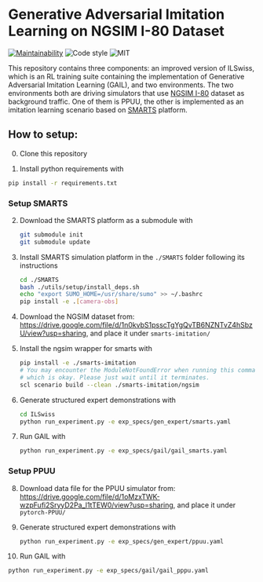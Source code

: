 # Generative Adversarial Imitation Learning on NGSIM I-80 Dataset

[![Maintainability](https://api.codeclimate.com/v1/badges/a1f4c9260c5298bc8c40/maintainability)](https://codeclimate.com/github/zbzhu99/NGSIM_Imitation/maintainability)
![Code style](https://img.shields.io/badge/code%20style-black-000000.svg)
![MIT](https://img.shields.io/badge/license-MIT-blue)

This repository contains three components: an improved version of ILSwiss, which is an RL training suite containing the implementation of Generative Adversarial Imitation Learning (GAIL), and two environments. The two environments both are driving simulators that use [NGSIM I-80]((https://www.fhwa.dot.gov/publications/research/operations/06137/)) dataset as background traffic. One of them is PPUU, the other is implemented as an imitation learning scenario based on [SMARTS](https://github.com/huawei-noah/SMARTS.git) platform.

## How to setup:

0. Clone this repository

1. Install python requirements with

```bash
pip install -r requirements.txt
```

### Setup SMARTS

2. Download the SMARTS platform as a submodule with

   ```bash
   git submodule init
   git submodule update
   ```

3. Install SMARTS simulation platform in the `./SMARTS` folder following its instructions

   ```bash
   cd ./SMARTS
   bash ./utils/setup/install_deps.sh
   echo "export SUMO_HOME=/usr/share/sumo" >> ~/.bashrc
   pip install -e .[camera-obs]
   ```

4. Download the NGSIM dataset from: https://drive.google.com/file/d/1n0kvbS1psscTgYgQvTB6NZNTvZ4hSbzU/view?usp=sharing, and place it under `smarts-imitation/`

5. Install the ngsim wrapper for smarts with

   ```bash
   pip install -e ./smarts-imitation
   # You may encounter the ModuleNotFoundError when running this command,
   # which is okay. Please just wait until it terminates.
   scl scenario build --clean ./smarts-imitation/ngsim
   ```

6. Generate structured expert demonstrations with

   ```bash
   cd ILSwiss
   python run_experiment.py -e exp_specs/gen_expert/smarts.yaml
   ```

7. Run GAIL with

   ```bash
   python run_experiment.py -e exp_specs/gail/gail_smarts.yaml
   ```

### Setup PPUU

8. Download data file for the PPUU simulator from: https://drive.google.com/file/d/1oMzxTWK-wzpFufi2SryyD2Pa_l1tTEW0/view?usp=sharing, and place it under `pytorch-PPUU/`

9. Generate structured expert demonstrations with

   ```bash
   python run_experiment.py -e exp_specs/gen_expert/ppuu.yaml
   ```

10. Run GAIL with

   ```bash
   python run_experiment.py -e exp_specs/gail/gail_pppu.yaml
   ```
